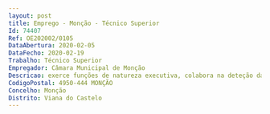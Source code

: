 ```yaml
--- 
layout: post
title: Emprego - Monção - Técnico Superior
Id: 74407
Ref: OE202002/0105
DataAbertura: 2020-02-05
DataFecho: 2020-02-19
Trabalho: Técnico Superior
Empregador: Câmara Municipal de Monção
Descricao: exerce funções de natureza executiva, colabora na deteção das carências educativas na área da educação pré  escolar e do ensino básico, propondo medidas adequadas e executando as ações programadas  propõe e executa atividades articuladas com os projetos educativos da comunidade escolar  estuda as carências da população escolar e os níveis da educação, propondo medidas adequadas à melhor solução dos problemas.”
CodigoPostal: 4950-444 MONÇÃO
Concelho: Monção
Distrito: Viana do Castelo
--- 
```

